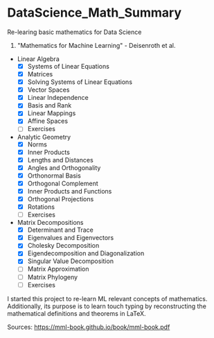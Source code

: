 # DataScience_Math_Summary
Re-learing basic mathematics for Data Science

1) "Mathematics for Machine Learning" - Deisenroth et al.
  - Linear Algebra
    - [X] Systems of Linear Equations
    - [X] Matrices
    - [X] Solving Systems of Linear Equations
    - [X] Vector Spaces
    - [X] Linear Independence
    - [X] Basis and Rank
    - [X] Linear Mappings
    - [X] Affine Spaces
    - [ ] Exercises
  - Analytic Geometry
    - [X] Norms
    - [X] Inner Products
    - [X] Lengths and Distances
    - [X] Angles and Orthogonality
    - [X] Orthonormal Basis
    - [X] Orthogonal Complement
    - [X] Inner Products and Functions
    - [X] Orthogonal Projections
    - [X] Rotations
    - [ ] Exercises
  - Matrix Decompositions
    - [X] Determinant and Trace
    - [X] Eigenvalues and Eigenvectors
    - [X] Cholesky Decomposition
    - [X] Eigendecomposition and Diagonalization
    - [X] Singular Value Decomposition
    - [ ] Matrix Approximation
    - [ ] Matrix Phylogeny
    - [ ] Exercises

I started this project to re-learn ML relevant concepts of mathematics.
Additionally, its purpose is to learn touch typing by reconstructing the
mathematical definitions and theorems in LaTeX.

Sources:
https://mml-book.github.io/book/mml-book.pdf
